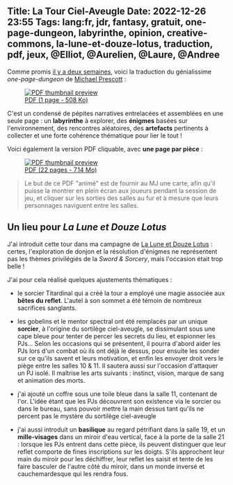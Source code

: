 Title: La Tour Ciel-Aveugle
Date: 2022-12-26 23:55
Tags: lang:fr, jdr, fantasy, gratuit, one-page-dungeon, labyrinthe, opinion, creative-commons, la-lune-et-douze-lotus, traduction, pdf, jeux, @Elliot, @Aurelien, @Laure, @Andree
---

Comme promis [il y a deux semaines](another-animated-dungeon-the-sky-blind-spire.html),
voici la traduction du génialissime _one-page-dungeon_ de [Michael Prescott](http://blog.trilemma.com/) :

<a href="images/2022/12/LaTourCielAveugle.pdf">
<figure>
<img alt="PDF thumbnail preview" src="images/2022/12/LaTourCielAveugle-thumb.jpg">
<figcaption>PDF (1 page - 508 Ko)</figcaption>
</figure>
</a>

C'est un condensé de pépites narratives entrelacées et assemblées en une seule page : un **labyrinthe** à explorer, des **énigmes** basées sur l'environnement, des rencontres aléatoires, des **artefacts** pertinents à collecter et une forte cohérence thématique pour lier le tout !

Voici également la version PDF cliquable, avec **une page par pièce** :

<a href="images/2022/12/LaTourCielAveugle-cliquable.pdf">
<figure>
<img alt="PDF thumbnail preview" src="images/2022/12/LaTourCielAveugle-cliquable-thumb.jpg">
<figcaption>PDF (22 pages - 7,14 Mo)</figcaption>
</figure>
</a>

> Le but de ce PDF "animé" est de fournir au MJ une carte, afin qu'il puisse la montrer en plein écran aux joueurs pendant la session de jeu, et cliquer sur les sorties des salles au fur et à mesure que leurs personnages naviguent entre les salles.

## Un lieu pour _La Lune et Douze Lotus_
J'ai introduit cette tour dans ma campagne de [La Lune et Douze Lotus](http://legrumph.org/Terrier/public/chibi/lledl) : certes, l'exploration de donjon et la résolution d'énigmes ne représentent pas les thèmes privilégiés de la _Sword & Sorcery_, mais l'occasion était trop belle !

J'ai pour cela réalisé quelques ajustements thématiques :

* le sorcier Titardinal qui a créé la tour a employé une magie associée aux **bêtes du reflet**. L'autel à son sommet a été témoin de nombreux sacrifices sanglants.

* les gobelins et le mentor spectral ont été remplacés par un unique **sorcier**, à l'origine du sortilège ciel-aveugle, se dissimulant sous une cape bleue pour tenter de percer les secrets du lieu, et espionner les PJs... Selon les occasions qui se présentent, il pourra d'abord aider les PJs lors d'un combat où ils ont déjà le dessus, pour ensuite les sonder sur ce qu'ils savent et leurs motivation, et enfin les envoyer droit vers le piège entre les salles 10 & 11. Il sautera aussi sur l'occasion d'attaquer un PJ isolé. Il maîtrise les arts suivants : instinct, vision, marque de sang et animation des morts.

* j'ai ajouté un coffre sous une toile bleue dans la salle 11, contenant de l'or. L'idée étant que les PJs découvrent son existence via le sorcier ou dans le bureau, sans pouvoir mettre la main dessus tant qu'ils ne percent pas le mystère du sortilège ciel-aveugle

* j'ai aussi introduit un **basilique** au regard pétrifiant dans la salle 19, et un **mille-visages** dans un miroir d'eau vertical, face à la porte de la salle 21 : lorsque les PJs entrent dans cette pièce, ils peuvent distinguer que leur reflet comporte de fines inscriptions sur les doigts. S'ils approchent leur main du miroir pour les déchiffrer, leur reflet les saisit et tente de les faire basculer de l'autre côté du miroir, dans un monde inversé et cauchemardesque qui les rendra fous.

<!-- Com'
* [ ] email to Michael Prescott
* [ ] tlpl
* [ ] itch.io
-->